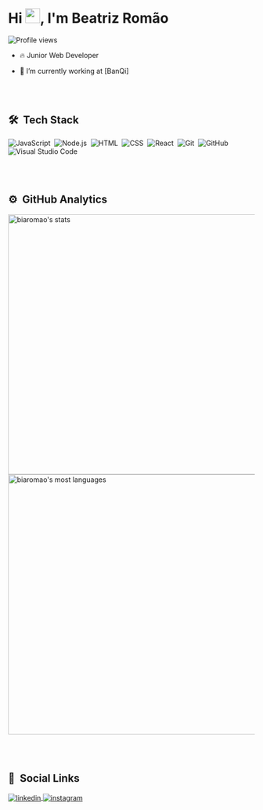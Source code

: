  <h1 align="left">Hi <img src="https://raw.githubusercontent.com/kaueMarques/kaueMarques/master/hi.gif" width="30px">, I'm Beatriz Romão</h1>
<p align="left"> <img src="https://komarev.com/ghpvc/?username=biaromao&color=blue" alt="Profile views" /> </p>

- 🔥 Junior Web Developer 

- 🔭 I’m currently working at [BanQi]

<br><br>

## 🛠 &nbsp;Tech Stack

![JavaScript](https://img.shields.io/badge/-JavaScript-05122A?style=flat&logo=javascript)&nbsp;
![Node.js](https://img.shields.io/badge/-Node.js-05122A?style=flat&logo=node.js)&nbsp;
![HTML](https://img.shields.io/badge/-HTML-05122A?style=flat&logo=HTML5)&nbsp;
![CSS](https://img.shields.io/badge/-CSS-05122A?style=flat&logo=CSS3&logoColor=1572B6)&nbsp;
![React](https://img.shields.io/badge/-React-05122A?style=flat&logo=react)&nbsp;
![Git](https://img.shields.io/badge/-Git-05122A?style=flat&logo=git)&nbsp;
![GitHub](https://img.shields.io/badge/-GitHub-05122A?style=flat&logo=github)&nbsp;
![Visual Studio Code](https://img.shields.io/badge/-Visual%20Studio%20Code-05122A?style=flat&logo=visual-studio-code&logoColor=007ACC)&nbsp;

<br><br>

## ⚙️ &nbsp;GitHub Analytics

<p align="left">
<img width="530em" src="https://github-readme-stats.vercel.app/api?username=biaromao&show_icons=true&theme=vision-friendly-dark" alt="biaromao's stats"/>
<img width="530em" src="https://github-readme-stats.vercel.app/api/top-langs/?username=biaromao&layout=compact&theme=vision-friendly-dark" alt="biaromao's most languages"/>
</p>

<br><br>

## :frowning_person: &nbsp;Social Links


<a href="https://www.linkedin.com/in/beatriz-romão-ribeiro" target="_blank">
  <img align="center" src="https://img.shields.io/badge/-biaromao-05122A?style=flat&logo=linkedin" alt="linkedin"/>
</a>
<a href="https://www.instagram.com/romao_biah/" target="_blank">
 <img align="center" src="https://img.shields.io/badge/-biaromao-05122A?style=flat&logo=instagram" alt="instagram"/>
</a>
</p>


